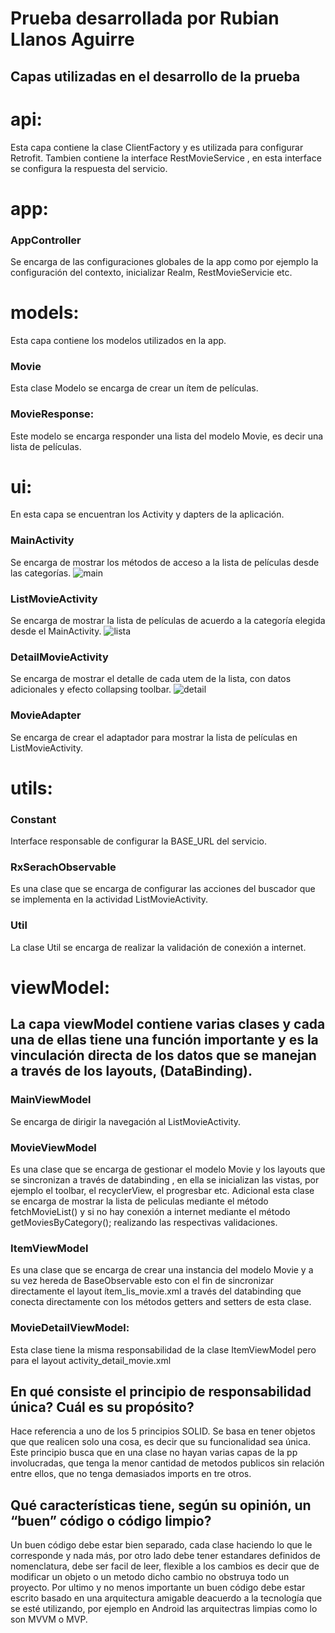 # Prueba desarrollada por Rubian Llanos Aguirre
## Capas utilizadas en el desarrollo de la prueba
# api:  
Esta capa contiene la clase ClientFactory y es utilizada para configurar Retrofit. Tambien contiene la interface RestMovieService , en esta interface se configura la respuesta del servicio. 
# app: 
### AppController 
Se encarga de las configuraciones globales de la app como por ejemplo la configuración del contexto, inicializar Realm, RestMovieServicie etc. 
# models: 
Esta capa contiene los modelos utilizados en la app.
### Movie
Esta clase Modelo se encarga de crear un ítem de películas.
### MovieResponse: 
Este modelo se encarga responder una lista del modelo Movie, es decir una lista de películas.
# ui: 
En esta capa se encuentran los Activity y dapters de la aplicación. 
### MainActivity
Se encarga de mostrar los métodos de acceso a la lista de películas desde las categorías. 
![main](https://user-images.githubusercontent.com/38786536/39595061-07029c70-4ed4-11e8-9a4f-7e129e45361b.JPG)
### ListMovieActivity 
Se encarga de mostrar la lista de películas de acuerdo a la categoría elegida desde el MainActivity. 
![lista](https://user-images.githubusercontent.com/38786536/39595252-8c1a5754-4ed4-11e8-989e-1bc5b7ee7ce2.JPG)
### DetailMovieActivity
Se encarga de mostrar el detalle de cada utem de la lista, con datos adicionales y efecto collapsing toolbar.
![detail](https://user-images.githubusercontent.com/38786536/39595287-a4473acc-4ed4-11e8-8ecb-13771764a0fa.JPG)
### MovieAdapter
Se encarga de crear el adaptador para mostrar la lista de películas en ListMovieActivity.
# utils: 
### Constant 
Interface responsable de configurar la BASE_URL del servicio.
### RxSerachObservable 
Es una clase que se encarga de configurar las acciones del buscador que se implementa en la actividad ListMovieActivity. 
### Util
La clase Util se encarga de realizar la validación de conexión a internet.
# viewModel: 
## La capa viewModel contiene varias clases y cada una de ellas tiene una función importante y es la vinculación directa de los datos que se manejan a través de los layouts, (DataBinding). 
### MainViewModel 
Se encarga de dirigir la navegación al ListMovieActivity.
### MovieViewModel 
Es una clase que se encarga de gestionar el modelo Movie y los layouts que se sincronizan a través de databinding , en ella se inicializan las vistas, por ejemplo el toolbar, el recyclerView, el progresbar etc.  Adicional esta clase se encarga de mostrar la lista de peliculas mediante el método fetchMovieList() y si no hay conexión a internet mediante el método getMoviesByCategory(); realizando las respectivas validaciones.
### ItemViewModel
Es una clase que se encarga de crear una instancia del modelo Movie y a su vez hereda de BaseObservable esto con el fin de sincronizar directamente el layout ítem_lis_movie.xml a través del databinding que conecta directamente con los métodos getters and setters de esta clase. 
### MovieDetailViewModel: 
Esta clase tiene la misma responsabilidad de la clase ItemViewModel pero para el layout activity_detail_movie.xml
## En qué consiste el principio de responsabilidad única? Cuál es su propósito?
Hace referencia a uno de los 5 principios SOLID. Se basa en tener objetos que que realicen solo una cosa, es decir que su funcionalidad sea única. Este principio busca que en una clase no hayan varias capas de la pp involucradas, que tenga la menor cantidad de metodos publicos sin relación entre ellos, que no tenga demasiados imports en tre otros.
## Qué características tiene, según su opinión, un “buen” código o código limpio?
Un buen código debe estar bien separado, cada clase haciendo lo que le corresponde y nada más, por otro lado debe tener estandares definidos de nomenclatura, debe ser facil de leer, flexible a los cambios es decir que de modificar un objeto o un metodo dicho cambio no obstruya todo un proyecto. Por ultimo y  no menos importante un buen código debe estar escrito basado en una arquitectura amigable deacuerdo a la tecnología que se esté utilizando, por ejemplo en Android las arquitectras limpias como lo son MVVM o MVP.  


